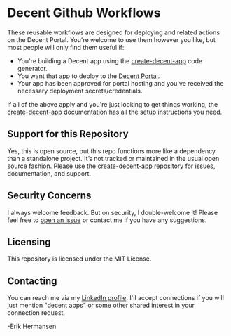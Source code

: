 # Decent Github Workflows

These reusable workflows are designed for deploying and related actions on the Decent Portal. You're welcome to use them however you like, but most people will only find them useful if:

* You're building a Decent app using the [create-decent-app](https://github.com/erikh2000/create-decent-app) code generator.
* You want that app to deploy to the [Decent Portal](https://decentapps.net).
* Your app has been approved for portal hosting and you've received the necessary deployment secrets/credentials.

If all of the above apply and you're just looking to get things working, the [create-decent-app](https://github.com/erikh2000/create-decent-app) documentation has all the setup instructions you need.

## Support for this Repository

Yes, this is open source, but this repo functions more like a dependency than a standalone project. It’s not tracked or maintained in the usual open source fashion. Please use the [create-decent-app repository](https://github.com/erikh2000/create-decent-app) for issues, documentation, and support.

## Security Concerns

I always welcome feedback. But on security, I double-welcome it! Please feel free to [open an issue](https://github.com/erikh2000/create-decent-app/issues) or contact me if you have any suggestions.

## Licensing

This repository is licensed under the MIT License.

## Contacting

You can reach me via my [LinkedIn profile](https://www.linkedin.com/in/erikhermansen/). I'll accept connections if you will just mention "decent apps" or some other shared interest in your connection request.

-Erik Hermansen